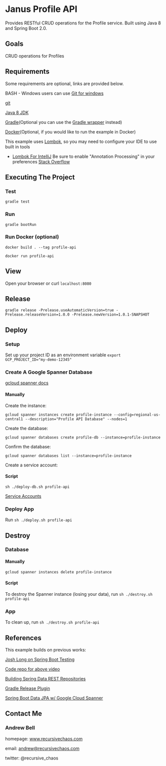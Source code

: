 # Janus Profile API

Provides RESTful CRUD operations for the Profile service. Built using Java 8 and Spring Boot 2.0.

## Goals

CRUD operations for Profiles

## Requirements

Some requirements are optional, links are provided below.

BASH - Windows users can use [Git for windows](http://gitforwindows.org/)

[git](https://git-scm.com/downloads)

[Java 8 JDK](http://www.oracle.com/technetwork/java/javase/downloads/jdk8-downloads-2133151.html)

[Gradle](https://docs.gradle.org/current/userguide/installation.html)(Optional you can use the [Gradle wrapper](https://docs.gradle.org/3.3/userguide/gradle_wrapper.html) instead)

[Docker](https://docs.docker.com/installation/)(Optional, if you would like to run the example in Docker)

This example uses [Lombok](https://projectlombok.org/), so you may need to configure your IDE to use built in tools 

* [Lombok For IntelliJ](https://plugins.jetbrains.com/plugin/6317-lombok-plugin) Be sure to enable "Annotation Processing" in your preferences [Stack Overflow](https://stackoverflow.com/questions/9424364/cant-compile-project-when-im-using-lombok-under-intellij-idea)

## Executing The Project

### Test

`gradle test`

### Run

`gradle bootRun`

### Run Docker (optional)

`docker build . --tag profile-api`

`docker run profile-api`

## View

Open your browser or curl `localhost:8080`

## Release

`gradle release -Prelease.useAutomaticVersion=true -Prelease.releaseVersion=1.0.0 -Prelease.newVersion=1.0.1-SNAPSHOT`

## Deploy

### Setup

Set up your project ID as an environment variable `export GCP_PROJECT_ID="my-demo-12345"`

### Create A Google Spanner Database

[gcloud spanner docs](https://cloud.google.com/spanner/docs/gcloud-spanner)

#### Manually

Create the instance:

`gcloud spanner instances create profile-instance --config=regional-us-central1 --description="Profile API Database" --nodes=1`

Create the database:

`gcloud spanner databases create profile-db --instance=profile-instance`

Confirm the database:

`gcloud spanner databases list --instance=profile-instance`

Create a service account:

#### Script

`sh ./deploy-db.sh profile-api`

[Service Accounts](https://cloud.google.com/iam/docs/service-accounts)

### Deploy App

Run `sh ./deploy.sh profile-api`

## Destroy

### Database

#### Manually

`gcloud spanner instances delete profile-instance`

#### Script

To destroy the Spanner instance (losing your data), run `sh ./destroy.sh profile-api`

### App

To clean up, run `sh ./destroy.sh profile-api`

## References

This example builds on previous works:

[Josh Long on Spring Boot Testing](https://spring.io/blog/2017/11/22/spring-tips-bootiful-testing)

[Code repo for above video](]https://github.com/joshlong/bootiful-testing)

[Building Spring Data REST Repositories](https://spring.io/guides/gs/accessing-data-rest/)

[Gradle Release Plugin](https://github.com/researchgate/gradle-release)

[Spring Boot Data JPA w/ Google Cloud Spanner](https://olavloite.github.io/2017/03/11/Google-Cloud-Spanner-with-Spring-Boot-JPA-and-Hibernate.html)


## Contact Me

### Andrew Bell ###

homepage: www.recursivechaos.com

email: andrew@recursivechaos.com

twitter: @recursive_chaos
